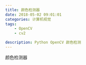 ```yaml
---
title: 颜色检测器
date: 2018-05-02 09:01:01
categories: 计算机视觉
tags:
    - OpenCV 
    - cv2

description: Python OpenCV 颜色检测
---
```


颜色检测器
